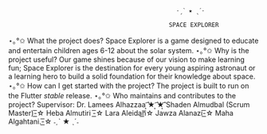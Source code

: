 
                                                   ˗ˏˋ ★ ˎˊ˗

                                                 SPACE EXPLORER

⋆｡°✩ What the project does?
Space Explorer is a game designed to educate and entertain children ages 6-12 about the solar system.
⋆｡°✩ Why is the project useful?
Our game shines because of our vision to make learning fun; Space Explorer is the destination for every young aspiring astronaut or a learning hero to build a solid foundation for their knowledge about space.   
⋆｡°✩ How can I get started with the project?
  The project is built to run on the Flutter _stable_ release.
⋆｡°✩ Who maintains and contributes to the project?
  Supervisor: Dr. Lamees Alhazzaa   ͙͘͡★ ͙͘͡★͙͘͡
   Shaden Almudbal (Scrum Master)-͟͟͞☆
      Heba Almutiri -͟͟͞☆
   Lara Aleidan͟͟͞☆
  Jawza Alanazi-͟͟͞☆
  Maha Algahtani.-͟͟͞☆ 
                                                   ˗ˏˋ ★ ˎˊ˗

